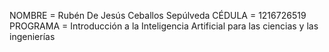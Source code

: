 NOMBRE = Rubén De Jesús Ceballos Sepúlveda
CÉDULA = 1216726519
PROGRAMA = Introducción a la Inteligencia Artificial para las ciencias y las ingenierías
